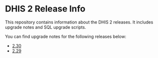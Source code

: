 # DHIS 2 Release Info

This repository contains information about the DHIS 2 releases. It includes upgrade notes and SQL upgrade scripts.

You can find upgrade notes for the following releases below:

- [2.30](releases/2.30/README.md)
- [2.29](releases/2.29/README.md)
